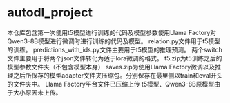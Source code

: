 # autodl_project
本仓库包含第一次使用t5模型进行训练的代码及模型参数使用Llama Factory对Qwen3-8B模型进行微调时进行训练的代码及模型。
relation.py文件用于t5模型的训练。
predictions_with_ids.py文件主要用于t5模型的推理预测。
两个switch文件主要用于将两个json文件转化为适于lora微调的格式。
t5.zip为t5训练之后的模型参数文件夹（不包含模型本身）
saves.zip为使用Llama Factory微调以及推理之后所保存的模型adapter文件夹压缩包。分别保存在最里侧以train和eval开头的文件夹中。
Llama Factory平台文件已压缩上传
t5模型、Qwen3-8B原模型由于大小原因未上传。